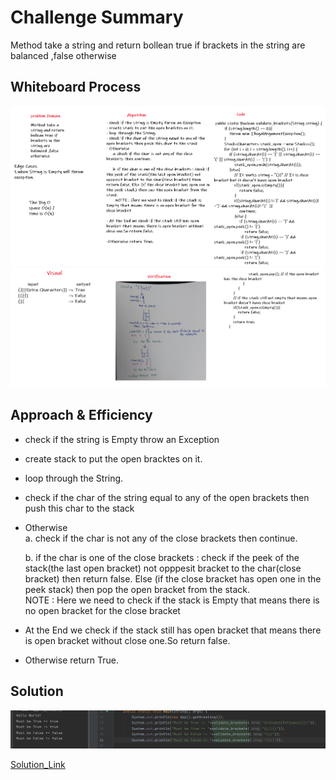 # Challenge Summary
<!-- Description of the challenge -->
Method take a string and return bollean true if  brackets in the string are balanced ,false otherwise  

## Whiteboard Process
<!-- Embedded whiteboard image -->
![WB1](./Image/whiteBoard1.PNG)  
![WB2](./Image/whiteBoard2.PNG)  
  
## Approach & Efficiency
<!-- What approach did you take? Why? What is the Big O space/time for this approach? -->
- check if the string is Empty throw an Exception  
- create stack to put the open bracktes on it.  
- loop through the String.  
- check if the char of the string equal to any of the open brackets then push this char to the stack  
- Otherwise   
     a. check if the char is not any of the close brackets then continue.  

     b. if the char is one of the close brackets : check if the peek of the stack(the last open bracket) not opppesit bracket to the char(close bracket) then return false. Else (if the close bracket has open one in the peek stack) then pop the open bracket from the stack.    
       NOTE : Here we need to check if the stack is Empty that means there is no open bracket for the close bracket  

- At the End we check if the stack still has open bracket that means there is open bracket without close one.So return false.  

- Otherwise return True.  
    
## Solution
<!-- Show how to run your code, and examples of it in action -->
![App](./Image/App.PNG)  
  
[Solution_Link](https://github.com/AlaaYlula/data-structures-and-algorithms/blob/main/Challenge%2313/validate_brackets/app/src/main/java/validate_brackets/App.java)
